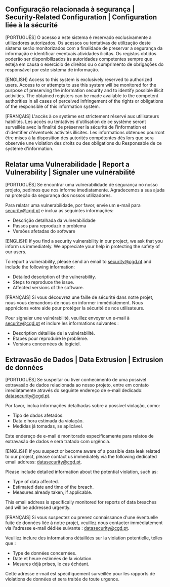 ## **Configuração relacionada à segurança | Security-Related Configuration | Configuration liée à la sécurité**

[PORTUGUÊS] O acesso a este sistema é reservado exclusivamente a utilizadores autorizados. Os acessos ou tentativas de utilização
deste sistema serão monitorizados com a finalidade de preservar a segurança da informação e identificar eventuais
atividades ilícitas. Os registos obtidos poderão ser disponibilizados às autoridades competentes sempre que esteja em
causa o exercício de direitos ou o cumprimento de obrigações do responsável por este sistema de informação.

[ENGLISH] Access to this system is exclusively reserved to authorized users. Access to or attempts to use this system will be
monitored for the purpose of preserving the information security and to identify possible illicit activities. The obtained
registers can be made available to the competent authorities in all cases of perceived infringement of the rights or
obligations of the responsible of this information system.

[FRANÇAIS] L'accès à ce système est strictement réservé aux utilisateurs habilités. Les accès ou tentatives d'utilisation de ce système
seront surveillés avec la finalité de préserver la sécurité de l’information et d'identifier d'éventuels activités illicites. Les
informations obtenues pourront être mises à la disposition des autorités compétentes dès lors que sera observée une
violation des droits ou des obligations du Responsable de ce système d'information.

## **Relatar uma Vulnerabilidade | Report a Vulnerability | Signaler une vulnérabilité**

[PORTUGUÊS] Se encontrar uma vulnerabilidade de segurança no nosso projeto, pedimos que nos informe imediatamente. Agradecemos a sua ajuda na proteção da segurança dos nossos utilizadores.

Para relatar uma vulnerabilidade, por favor, envie um e-mail para security@cgd.pt e inclua as seguintes informações:

- Descrição detalhada da vulnerabilidade
- Passos para reproduzir o problema
- Versões afetadas do software

[ENGLISH] If you find a security vulnerability in our project, we ask that you inform us immediately. We appreciate your help in protecting the safety of our users.

To report a vulnerability, please send an email to security@cgd.pt and include the following information:

- Detailed description of the vulnerability.
- Steps to reproduce the issue.
- Affected versions of the software.

[FRANÇAIS] Si vous découvrez une faille de sécurité dans notre projet, nous vous demandons de nous en informer immédiatement. Nous apprécions votre aide pour protéger la sécurité de nos utilisateurs.

Pour signaler une vulnérabilité, veuillez envoyer un e-mail à security@cgd.pt et inclure les informations suivantes :

- Description détaillée de la vulnérabilité.
- Étapes pour reproduire le problème.
- Versions concernées du logiciel.

## **Extravasão de Dados | Data Extrusion | Extrusion de données**

[PORTUGUÊS] Se suspeitar ou tiver conhecimento de uma possível extravasão de dados relacionada ao nosso projeto, entre em contato imediatamente através do seguinte endereço de e-mail dedicado: datasecurity@cgd.pt. 

Por favor, inclua informações detalhadas sobre a possível violação, como:

- Tipo de dados afetados.
- Data e hora estimada da violação.
- Medidas já tomadas, se aplicável.

Este endereço de e-mail é monitorado especificamente para relatos de extravasão de dados e será tratado com urgência.

[ENGLISH] If you suspect or become aware of a possible data leak related to our project, please contact us immediately via the following dedicated email address: datasecurity@cgd.pt.

Please include detailed information about the potential violation, such as:

- Type of data affected.
- Estimated date and time of the breach.
- Measures already taken, if applicable.

This email address is specifically monitored for reports of data breaches and will be addressed urgently.

[FRANÇAIS] Si vous suspectez ou prenez connaissance d'une éventuelle fuite de données liée à notre projet, veuillez nous contacter immédiatement via l'adresse e-mail dédiée suivante : datasecurity@cgd.pt.

Veuillez inclure des informations détaillées sur la violation potentielle, telles que :

- Type de données concernées.
- Date et heure estimées de la violation.
- Mesures déjà prises, le cas échéant.

Cette adresse e-mail est spécifiquement surveillée pour les rapports de violations de données et sera traitée de toute urgence.
